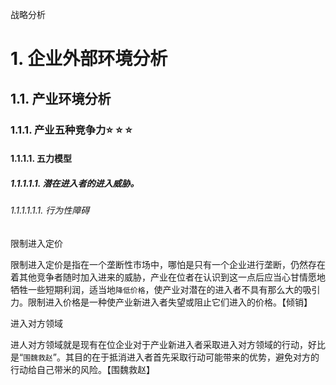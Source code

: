 战略分析

# 1. 企业外部环境分析

## 1.1. 产业环境分析

### 1.1.1. 产业五种竞争力:star: :star: :star: 

#### 1.1.1.1. 五力模型

##### 1.1.1.1.1. 潜在进入者的进入威胁。

###### 1.1.1.1.1.1. 行为性障碍

限制进入定价

限制进入定价是指在一个垄断性市场中，哪怕是只有一个企业进行垄断，仍然存在着其他竞争者随时加入进来的威胁，产业在位者在认识到这一点后应当心甘情愿地牺牲一些短期利润，适当地`降低价格`，使产业对潜在的进入者不具有那么大的吸引力。限制进入价格是一种使产业新进入者失望或阻止它们进入的价格。【倾销】

进入对方领域

进人对方领域就是现有在位企业对于产业新进入者采取进入对方领域的行动，好比是“`围魏救赵`”。其目的在于抵消进入者首先采取行动可能带来的优势，避免对方的行动给自己带米的风险。【围魏救赵】
